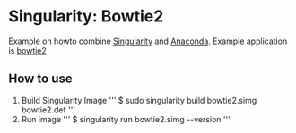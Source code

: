 # Singularity: Bowtie2

Example on howto combine [Singularity](https://www.sylabs.io/singularity/) and [Anaconda](https://www.anaconda.com/distribution/). Example application is [bowtie2](http://bowtie-bio.sourceforge.net/bowtie2/index.shtml)

## How to use
1. Build Singularity Image
'''
$ sudo singularity build bowtie2.simg bowtie2.def
'''
2. Run image
'''
$ singularity run bowtie2.simg --version 
'''

